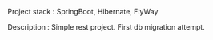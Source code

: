 
Project stack : SpringBoot, Hibernate, FlyWay

Description : Simple rest project. First db migration attempt.
